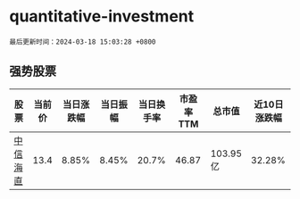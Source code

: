 # quantitative-investment

`最后更新时间：2024-03-18 15:03:28 +0800`

## 强势股票

|股票|当前价|当日涨跌幅|当日振幅|当日换手率|市盈率TTM|总市值|近10日涨跌幅|
|----|----|----|----|----|----|----|----|
|[中信海直](https://xueqiu.com/S/SZ000099)|13.4|8.85%|8.45%|20.7%|46.87|103.95亿|32.28%|
